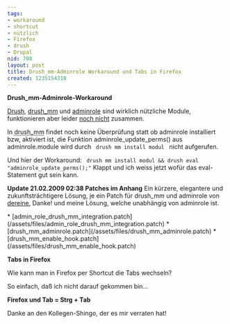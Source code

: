 ```yaml
---
tags:
- workaround
- shortcut
- nützlich
- Firefox
- drush
- Drupal
nid: 708
layout: post
title: Drush_mm-Adminrole Workaround und Tabs in Firefox
created: 1235154310
---
```

<strong>Drush_mm-Adminrole-Workaround</strong>
<p><a href="http://drupal.org/project/drush">Drush</a>, <a href="http://drupal.org/project/drush_mm">drush_mm</a> und <a href="http://drupal.org/project/adminrole">adminrole</a> sind wirklich nützliche Module, funktionieren aber leider <a href="http://drupal.org/node/376780">noch nicht</a> zusammen.</p>
<p>In <acronym title="Drupal Shell Module Manager">drush_mm</acronym> findet noch keine Überprüfung statt ob adminrole installiert bzw, aktiviert ist, die Funktion adminrole_update_perms() aus adminrole.module wird durch <code> drush mm install modul </code> nicht aufgerufen.</p>
<p>Und hier der Workaround: <code> drush mm install modul && drush eval "adminrole_update_perms();"</code> 
Klappt und ich weiss jetzt wofür das eval-Statement gut sein kann.</p>
<p><strong>Update 21.02.2009 02:38 Patches im Anhang</strong>
Ein kürzere, elegantere und zukunftsträchtigere Lösung, je ein Patch für drush_mm und adminrole von <a href="http://freeblogger.org/">dereine</a>, Danke! und meine Lösung, welche unabhängig von adminrole ist. <!--break--></p>
* [admin_role_drush_mm_integration.patch](/assets/files/admin_role_drush_mm_integration.patch)
* [drush_mm_adminrole.patch](/assets/files/drush_mm_adminrole.patch)
* [drush_mm_enable_hook.patch](/assets/files/drush_mm_enable_hook.patch)

<strong>Tabs in Firefox</strong>
<p>Wie kann man in Firefox per Shortcut die Tabs wechseln?</p>
<p>So einfach, daß ich nicht darauf gekommen bin...</p>
<p><strong>Firefox und Tab = Strg + Tab</strong></p>
<p>Danke an den Kollegen-Shingo, der es mir verraten hat!</p>

